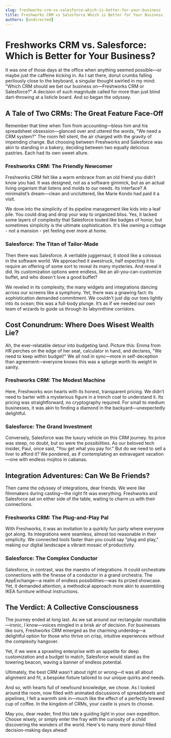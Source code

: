 ```yaml
---
slug: freshworks-crm-vs-salesforce-which-is-better-for-your-business
title: Freshworks CRM vs Salesforce Which is Better for Your Business
authors: [undirected]
---
```


# Freshworks CRM vs. Salesforce: Which is Better for Your Business?

It was one of those days at the office when anything seemed possible—or maybe just the caffeine kicking in. As I sat there, donut crumbs falling perilously close to the keyboard, a singular thought swirled in my mind: "Which CRM should we bet our business on—Freshworks CRM or Salesforce?" A decision of such magnitude called for more than just blind dart-throwing at a listicle board. And so began the odyssey.

## A Tale of Two CRMs: The Great Feature Face-Off

Remember that time when Tom from accounting—bless him and his spreadsheet obsession—glanced over and uttered the words, "We need a CRM system?" The room fell silent, the air charged with the gravity of impending change. But choosing between Freshworks and Salesforce was akin to standing in a bakery, deciding between two equally delicious pastries. Each had its own sweet allure.

### Freshworks CRM: The Friendly Newcomer

Freshworks CRM felt like a warm embrace from an old friend you didn’t know you had. It was designed, not as a software gimmick, but as an actual living organism that listens and molds to our needs. Its interface? A minimalist’s dream—clean and uncluttered, like Marie Kondo had paid it a visit.

We dove into the simplicity of its pipeline management like kids into a leaf pile. You could drag and drop your way to organized bliss. Yes, it lacked some layers of complexity that Salesforce touted like badges of honor, but sometimes simplicity is the ultimate sophistication. It's like owning a cottage - not a mansion - yet feeling ever more at home.

### Salesforce: The Titan of Tailor-Made

Then there was Salesforce. A veritable juggernaut, it stood like a colossus in the software world. We approached it awestruck, half expecting it to require an offering of some sort to reveal its many mysteries. And reveal it did. Its customization options were endless, like an all-you-can-customize buffet, and who doesn't love a good buffet?

We reveled in its complexity, the many widgets and integrations dancing across our screens like a symphony. Yet, there was a gnawing fact: its sophistication demanded commitment. We couldn't just dip our toes lightly into its ocean; this was a full-body plunge. It’s as if we needed our own team of wizards to guide us through its labyrinthine corridors.

## Cost Conundrum: Where Does Wisest Wealth Lie?

Ah, the ever-relatable detour into budgeting land. Picture this: Emma from HR perches on the edge of her seat, calculator in hand, and declares, "We need to keep within budget!" We all nod in sync—more in self-deception than agreement—everyone knows this was a splurge worth its weight in sanity.

### Freshworks CRM: The Modest Machine

Here, Freshworks won hearts with its honest, transparent pricing. We didn’t need to barter with a mysterious figure in a trench coat to understand it. Its pricing was straightforward, no cryptography required. For small to medium businesses, it was akin to finding a diamond in the backyard—unexpectedly delightful.

### Salesforce: The Grand Investment 

Conversely, Salesforce was the luxury vehicle on this CRM journey. Its price was steep, no doubt, but so were the possibilities. As our beloved tech insider, Paul, once said, "You get what you pay for." But do we need to sell a liver to afford it? We pondered, as if contemplating an extravagant vacation—one with endless mojitos in cabanas.

## Integration Adventures: Can We Be Friends?

Then came the odyssey of integrations, dear friends. We were like filmmakers during casting—the right fit was everything. Freshworks and Salesforce sat on either side of the table, waiting to charm us with their connections.

### Freshworks CRM: The Plug-and-Play Pal

With Freshworks, it was an invitation to a quirkily fun party where everyone got along. Its integrations were seamless, almost too reasonable in their simplicity. We connected tools faster than you could say "plug and play," making our digital landscape a vibrant mosaic of productivity.

### Salesforce: The Complex Conductor

Salesforce, in contrast, was the maestro of integrations. It could orchestrate connections with the finesse of a conductor in a grand orchestra. The AppExchange—a realm of endless possibilities—was its prized showcase. Yet, it demanded attention, a methodical approach more akin to assembling IKEA furniture without instructions.

## The Verdict: A Collective Consciousness

The journey ended at long last. As we sat around our rectangular roundtable—ironic, I know—voices mingled in a brisk air of decision. For businesses like ours, Freshworks CRM emerged as the charming underdog—a delightful option for those who thrive on crisp, intuitive experiences without the complexity hangover.

Yet, if we were a sprawling enterprise with an appetite for deep customization and a budget to match, Salesforce would stand as the towering beacon, waving a banner of endless potential.

Ultimately, the best CRM wasn't about right or wrong—it was all about alignment and fit, a bespoke fixture tailored to our unique quirks and needs.

And so, with hearts full of newfound knowledge, we chose. As I looked around the room, now filled with animated discussions of spreadsheets and pipelines, I felt a warmth sink in—much like the effect of a perfectly brewed cup of coffee. In the kingdom of CRMs, your castle is yours to choose.

May you, dear reader, find this tale a guiding light in your own expedition. Choose wisely, or simply enter the fray with the curiosity of a child discovering the wonders of the world. Here's to many more donut-filled decision-making days ahead!